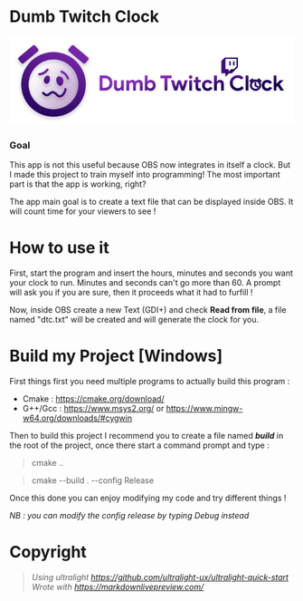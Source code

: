 # Dumb Twitch Clock
![Dtc](/resources/TwitchDumbClock_banner.png)
### Goal
This app is not this useful because OBS now integrates in itself a clock. But I made this project to train myself into programming!
The most important part is that the app is working, right?

The app main goal is to create a text file that can be displayed inside OBS. It will count time for your viewers to see !
# How to use it
First, start the program and insert the hours, minutes and seconds you want your clock to run. Minutes and seconds can't go more than 60.
A prompt will ask you if you are sure, then it proceeds what it had to furfill !

Now, inside OBS create a new Text (GDI+) and check **Read from file**, a file named "dtc.txt" will be created and will generate the clock for you.
# Build my Project [Windows]
First things first you need multiple programs to actually build this program :
- Cmake : https://cmake.org/download/
- G++/Gcc : https://www.msys2.org/ or https://www.mingw-w64.org/downloads/#cygwin

Then to build this project I recommend you to create a file named _**build**_ in the root of the project, once there start a command prompt and type :
> cmake ..

> cmake --build . --config Release

Once this done you can enjoy modifying my code and try different things !

*NB : you can modify the config release by typing Debug instead*

# Copyright
> *Using ultralight https://github.com/ultralight-ux/ultralight-quick-start* 
> *Wrote with https://markdownlivepreview.com/*